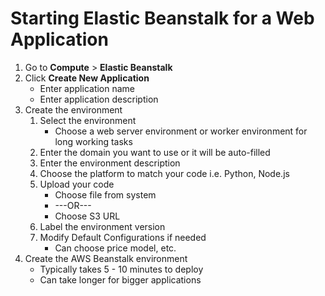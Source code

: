 # Starting Elastic Beanstalk for a Web Application

1. Go to **Compute** > **Elastic Beanstalk**
2. Click **Create New Application**
   * Enter application name
   * Enter application description
3. Create the environment
   1. Select the environment
      * Choose a web server environment or worker environment for long working tasks
   2. Enter the domain you want to use or it will be auto-filled
   3. Enter the environment description
   4. Choose the platform to match your code i.e. Python, Node.js
   5. Upload your code
      * Choose file from system
      * ---OR---
      * Choose S3 URL
   6. Label the environment version
   7. Modify Default Configurations if needed
      * Can choose price model, etc.
4. Create the AWS Beanstalk environment
   * Typically takes 5 - 10 minutes to deploy
   * Can take longer for bigger applications
